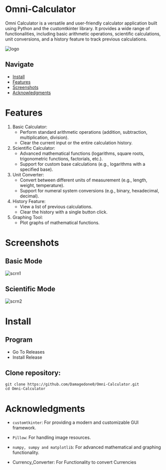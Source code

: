 # Omni-Calculator
Omni Calculator is a versatile and user-friendly calculator application built using Python and the customtkinter library.  It provides a wide range of functionalities, including basic arithmetic operations, scientific calculations, unit conversions, and a history feature to track previous calculations.

![logo](https://github.com/user-attachments/assets/78323b6a-3c9c-4541-af96-700c95b31cf5)

## Navigate
 - [Install](#Install)
 - [Features](#Features)
 - [Screenshots](#Screenshots)
 - [Acknowledgments](#Acknowledgments)

# Features
  1. Basic Calculator:
        - Perform standard arithmetic operations (addition, subtraction, multiplication, division).
        - Clear the current input or the entire calculation history.
  2. Scientific Calculator:
        - Advanced mathematical functions (logarithms, square roots, trigonometric functions, factorials, etc.).
        - Support for custom base calculations (e.g., logarithms with a specified base).
  3. Unit Converter:
        - Convert between different units of measurement (e.g., length, weight, temperature).
        - Support for numeral system conversions (e.g., binary, hexadecimal, decimal).
  4. History Feature:
        - View a list of previous calculations.
        - Clear the history with a single button click.
  5. Graphing Tool:
        - Plot graphs of mathematical functions.

# Screenshots
## Basic Mode 
![scrn1](https://github.com/user-attachments/assets/242e466a-1f5c-4f04-8341-79bc16042f80)

## Scientific Mode
![scrn2](https://github.com/user-attachments/assets/3cb140ce-aa28-4753-9892-015bdfd98220)

# Install
## Program
  - Go To Releases
  - Install Release
    

## Clone repository:
```
git clone https://github.com/Damagedone0/Omni-Calculator.git
cd Omni-Calculator
```


# Acknowledgments

- `customtkinter`: For providing a modern and customizable GUI framework.

- `Pillow`: For handling image resources.

- `numpy, sumpy and matplotlib`: For advanced mathematical and graphing functionality.
  
- Currency_Converter: For Functionality to convert Currencies

